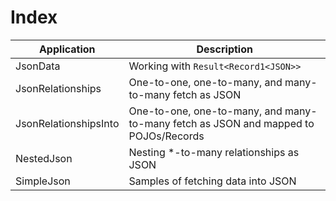 # Index

| Application            | Description
| -----------------------|----------------------------------------------------------------------------------------|
| JsonData               | Working with `Result<Record1<JSON>>`                                                   |
| JsonRelationships      | One-to-one, one-to-many, and many-to-many fetch as JSON                                |  
| JsonRelationshipsInto  | One-to-one, one-to-many, and many-to-many fetch as JSON and mapped to POJOs/Records    |
| NestedJson             | Nesting *-to-many relationships as JSON                                                |
| SimpleJson             | Samples of fetching data into JSON                                                     |